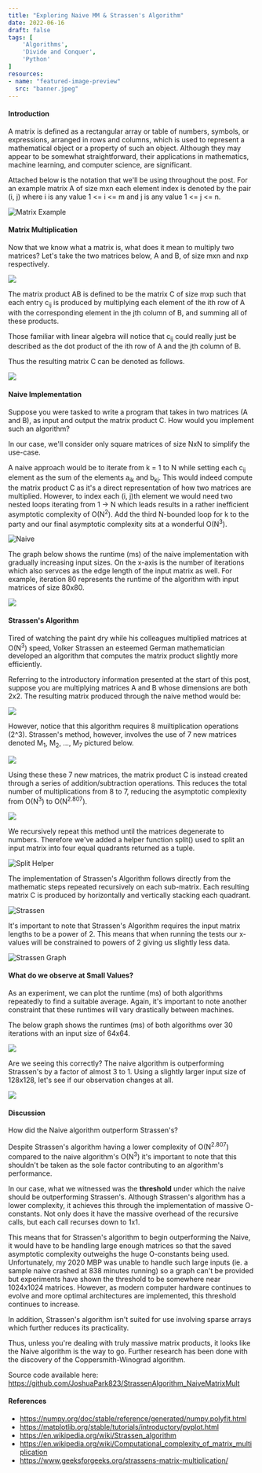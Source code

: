 ```yaml
---
title: "Exploring Naive MM & Strassen's Algorithm"
date: 2022-06-16
draft: false
tags: [
    'Algorithms',
    'Divide and Conquer',
    'Python'
]
resources:
- name: "featured-image-preview"
  src: "banner.jpeg"
---
```


#### Introduction

A matrix is defined as a rectangular array or table of numbers, symbols, or expressions, arranged in rows and columns, which is used to represent a mathematical object or a property of such an object.
Although they may appear to be somewhat straightforward, their applications in mathematics, machine learning, and computer science, are significant.

Attached below is the notation that we'll be using throughout the post. For an example matrix A of size mxn each element index is denoted by the pair (i, j) where i is any value 1 <= i <= m
and j is any value 1 <= j <= n.

<img src="matrix_3.png" alt="Matrix Example"/>

#### Matrix Multiplication

Now that we know what a matrix is, what does it mean to multiply two matrices? Let's take the two matrices below, A and B, of size mxn and nxp respectively.

<img src="mult_1.png"/>

The matrix product AB is defined to be the matrix C of size mxp such that each entry c<sub>ij</sub> is produced by multiplying each element of the ith row of A with 
the corresponding element in the jth column of B, and summing all of these products.

Those familiar with linear algebra will notice that c<sub>ij</sub> could really just be described as the dot product of the ith row of A and the jth column of B.

Thus the resulting matrix C can be denoted as follows.

<img src="mult_2.png"/>

#### Naive Implementation

Suppose you were tasked to write a program that takes in two matrices (A and B), as input and output the matrix product C. How would you implement such an algorithm?

In our case, we'll consider only square matrices of size NxN to simplify the use-case. 

A naive approach would be to iterate from k = 1 to N while setting each c<sub>ij</sub> element as the sum of the elements a<sub>ik</sub> and b<sub>kj</sub>. This would
indeed compute the matrix product C as it's a direct representation of how two matrices are multiplied. However, to index each (i, j)th element we would need two nested
loops iterating from 1 -> N which leads results in a rather inefficient asymptotic complexity of O(N<sup>2</sup>). Add the third N-bounded loop for k to the party
and our final asymptotic complexity sits at a wonderful O(N<sup>3</sup>).

![Naive](./naive.png)

The graph below shows the runtime (ms) of the naive implementation with gradually increasing input sizes. On the x-axis is the number of iterations which also servces as the
edge length of the input matrix as well. For example, iteration 80 represents the runtime of the algorithm with input matrices of size 80x80.

![](./naive_graph.png)

#### Strassen's Algorithm

Tired of watching the paint dry while his colleagues multiplied matrices at O(N<sup>3</sup>) speed, Volker Strassen an esteemed German mathematician developed an algorithm 
that computes the matrix product slightly more efficiently.

Referring to the introductory information presented at the start of this post, suppose you are multiplying matrices A and B whose dimensions are both 2x2. The resulting
matrix produced through the naive method would be:

![](./strassen_1.png)

However, notice that this algorithm requires 8 muiltiplication operations (2^3). Strassen's method, however, involves the use of 7 new matrices denoted M<sub>1</sub>, M<sub>2</sub>, 
..., M<sub>7</sub> pictured below.

![](./strassen_2.png)

Using these these 7 new matrices, the matrix product C is instead created through a series of addition/subtraction operations.
This reduces the total number of multiplications from 8 to 7, reducing the asymptotic complexity from O(N<sup>3</sup>) to O(N<sup>2.807</sup>).

![](./strassen_3.png)

We recursively repeat this method until the matrices degenerate to numbers. Therefore we've added a helper function split() used to split an input matrix into four equal quadrants
returned as a tuple.

![Split Helper](./split_helper.png)

The implementation of Strassen's Algorithm follows directly from the mathematic steps repeated recursively on each sub-matrix. Each resulting matrix C is produced by horizontally and 
vertically stacking each quadrant.

![Strassen](./strassen.png)

It's important to note that Strassen's Algorithm requires the input matrix lengths to be a power of 2. This means that when running the tests our x-values will be constrained to
powers of 2 giving us slightly less data.

![Strassen Graph](./strassen_graph.png)

#### What do we observe at Small Values?

As an experiment, we can plot the runtime (ms) of both algorithms repeatedly to find a suitable average. Again, it's important to note another constraint that these runtimes will vary
drastically between machines.

The below graph shows the runtimes (ms) of both algorithms over 30 iterations with an input size of 64x64.

![](./30_64_1.png)

Are we seeing this correctly? The naive algorithm is outperforming Strassen's by a factor of almost 3 to 1. Using a slightly larger input size of 128x128, let's see if our observation 
changes at all.

![](./30_128_6.5_2.png)

#### Discussion

How did the Naive algorithm outperform Strassen's?

Despite Strassen's algorithm having a lower complexity of O(N<sup>2.807</sup>) compared to the naive algorithm's O(N<sup>3</sup>) it's important to note that this shouldn't
be taken as the sole factor contributing to an algorithm's performance.

In our case, what we witnessed was the <b>threshold</b> under which the naive should be outperforming Strassen's. Although Strassen's algorithm has a lower complexity, it achieves this
through the implementation of massive O-constants. Not only does it have the massive overhead of the recursive calls, but each call recurses down to 1x1.

This means that for Strassen's algorithm to begin outperforming the Naive, it would have to be handling large enough matrices so that the saved asymptotic complexity outweighs the huge
O-constants being used. Unfortunately, my 2020 MBP was unable to handle such large inputs (ie. a sample naive crashed at 838 minutes running) so a graph can't be provided but experiments have
shown the threshold to be somewhere near 1024x1024 matrices. However, as modern computer hardware continues to evolve and more optimal architectures are implemented, this threshold continues
to increase.

In addition, Strassen's algorithm isn't suited for use involving sparse arrays which further reduces its practicality.

Thus, unless you're dealing with truly massive matrix products, it looks like the Naive algorithm is the way to go. 
Further research has been done with the discovery of the Coppersmith-Winograd algorithm.

Source code available here: https://github.com/JoshuaPark823/StrassenAlgorithm_NaiveMatrixMult

#### References

- https://numpy.org/doc/stable/reference/generated/numpy.polyfit.html
- https://matplotlib.org/stable/tutorials/introductory/pyplot.html
- https://en.wikipedia.org/wiki/Strassen_algorithm
- https://en.wikipedia.org/wiki/Computational_complexity_of_matrix_multiplication
- https://www.geeksforgeeks.org/strassens-matrix-multiplication/